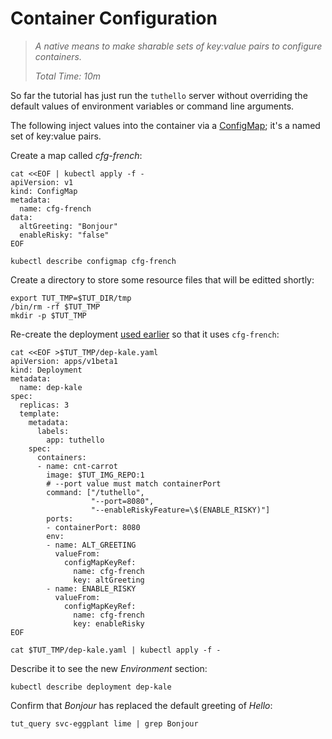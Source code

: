 # Container Configuration

[ConfigMap]: https://kubernetes.io/docs/tasks/configure-pod-container/configure-pod-configmap

> _A native means to make sharable sets of key:value
> pairs to configure containers._
>
> _Total Time: 10m_

So far the tutorial has just run the `tuthello` server
without overriding the default values of environment
variables or command line arguments.

The following inject values into the container via a
[ConfigMap]; it's a named set of key:value pairs.

Create a map called _cfg-french_:

<!-- @applyConfigMap @test -->
```
cat <<EOF | kubectl apply -f -
apiVersion: v1
kind: ConfigMap
metadata:
  name: cfg-french
data:
  altGreeting: "Bonjour"
  enableRisky: "false"
EOF
```

<!-- @descConfigMap @test -->
```
kubectl describe configmap cfg-french
```

Create a directory to store some resource files
that will be editted shortly:

<!-- @mkTmpAppDir @test -->
```
export TUT_TMP=$TUT_DIR/tmp
/bin/rm -rf $TUT_TMP
mkdir -p $TUT_TMP
```

Re-create the deployment [used
earlier](/review/deployment) so that it uses
`cfg-french`:

<!-- @writeDepWithMap @test -->
```
cat <<EOF >$TUT_TMP/dep-kale.yaml
apiVersion: apps/v1beta1
kind: Deployment
metadata:
  name: dep-kale
spec:
  replicas: 3
  template:
    metadata:
      labels:
        app: tuthello
    spec:
      containers:
      - name: cnt-carrot
        image: $TUT_IMG_REPO:1
        # --port value must match containerPort
        command: ["/tuthello",
                  "--port=8080",
                  "--enableRiskyFeature=\$(ENABLE_RISKY)"]
        ports:
        - containerPort: 8080
        env:
        - name: ALT_GREETING
          valueFrom:
            configMapKeyRef:
              name: cfg-french
              key: altGreeting
        - name: ENABLE_RISKY
          valueFrom:
            configMapKeyRef:
              name: cfg-french
              key: enableRisky
EOF
```

<!-- @createDep @test -->
```
cat $TUT_TMP/dep-kale.yaml | kubectl apply -f -
```

Describe it to see the new _Environment_ section:
<!-- @descDep @test -->
```
kubectl describe deployment dep-kale
```

Confirm that _Bonjour_ has replaced the default
greeting of _Hello_:

<!-- @curlService @test -->
```
tut_query svc-eggplant lime | grep Bonjour
```
